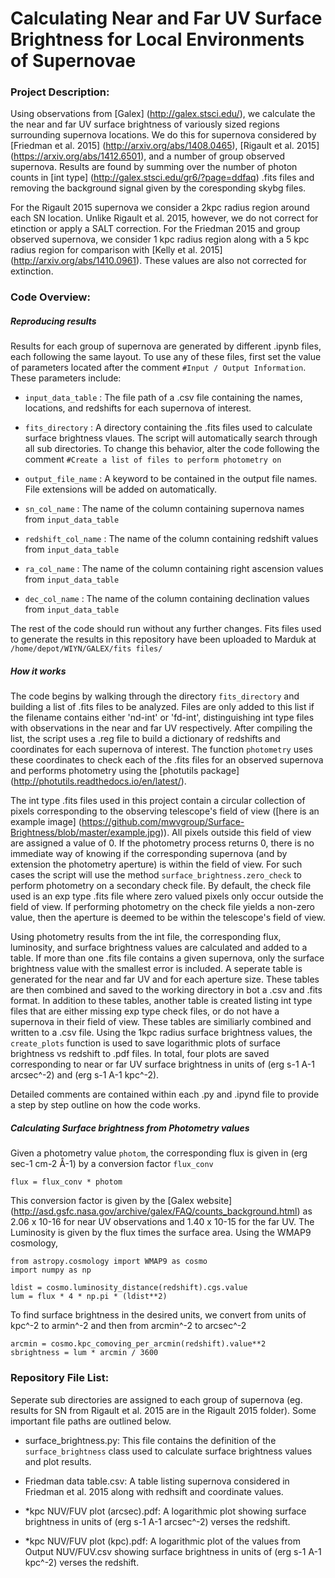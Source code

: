 # Calculating Near and Far UV Surface Brightness for Local Environments of Supernovae

### Project Description:

Using observations from [Galex] (http://galex.stsci.edu/), we calculate the the near and far UV surface brightness of variously sized regions surrounding supernova locations. We do this for supernova considered by [Friedman et al. 2015] (http://arxiv.org/abs/1408.0465), [Rigault et al. 2015] (https://arxiv.org/abs/1412.6501), and a number of group observed supernova. Results are found by summing over the number of photon counts in [int type] (http://galex.stsci.edu/gr6/?page=ddfaq) .fits files and removing the background signal given by the coresponding skybg files. 

For the Rigault 2015 supernova we consider a 2kpc radius region around each SN location. Unlike Rigault et al. 2015, however, we do not correct for etinction or apply a SALT correction. For the Friedman 2015 and group observed supernova, we consider 1 kpc radius region along with a 5 kpc radius region for comparison with [Kelly et al. 2015] (http://arxiv.org/abs/1410.0961). These values are also not corrected for extinction.

### Code Overview:

##### Reproducing results

Results for each group of supernova are generated by different .ipynb files, each following the same layout. To use any of these files, first set the value of parameters located after the comment `#Input / Output Information`. These parameters include:

* `input_data_table` : The file path of a .csv file containing the names, locations, and redshifts for each supernova of interest.

* `fits_directory` : A directory containing the .fits files used to calculate surface brightness vlaues. The script will automatically search through all sub directories. To change this behavior, alter the code following the comment `#Create a list of files to perform photometry on`

* `output_file_name` : A keyword to be contained in the output file names. File extensions will be added on automatically.

* `sn_col_name` : The name of the column containing supernova names from `input_data_table` 
* `redshift_col_name` : The name of the column containing redshift values from `input_data_table` 
* `ra_col_name` : The name of the column containing right ascension values from `input_data_table` 
* `dec_col_name` : The name of the column containing declination values from `input_data_table` 

The rest of the code should run without any further changes. Fits files used to generate the results in this repository have been uploaded to Marduk at `/home/depot/WIYN/GALEX/fits files/`

##### How it works

The code begins by walking through the directory `fits_directory` and building a list of .fits files to be analyzed. Files are only added to this list if the filename contains either 'nd-int' or 'fd-int', distinguishing int type files with observations in the near and far UV respectively. After compiling the list, the script uses a .reg file to build a dictionary of redshifts and coordinates for each supernova of interest. The function `photometry` uses these coordinates to check each of the .fits files for an observed supernova and performs photometry using the [photutils package] (http://photutils.readthedocs.io/en/latest/).

The int type .fits files used in this project contain a circular collection of pixels corresponding to the observing telescope's field of view ([here is an example image] (https://github.com/mwvgroup/Surface-Brightness/blob/master/example.jpg)). All pixels outside this field of view are assigned a value of 0. If the photometry process returns 0, there is no immediate way of knowing if the corresponding supernova (and by extension the photometry aperture) is within the field of view. For such cases the script will use the method `surface_brightness.zero_check` to perform photometry on a secondary check file. By default, the check file used is an exp type .fits file where zero valued pixels only occur outside the field of view. If performing photometry on the check file yields a non-zero value, then the aperture is deemed to be within the telescope's field of view.

Using photometry results from the int file, the corresponding flux, luminosity, and surface brightness values are calculated and added to a table. If more than one .fits file contains a given supernova, only the surface brightness value with the smallest error is included. A seperate table is generated for the near and far UV and for each aperture size. These tables are then combined and saved to the working directory in bot a .csv and .fits format. In addition to these tables, another table is created listing int type files that are either missing exp type check files, or do not have a supernova in their field of view. These tables are similiarly combined and written to a .csv file. Using the 1kpc radius surface brightness values, the `create_plots` function is used to save logarithmic plots of surface brightness vs redshift to .pdf files. In total, four plots are saved corresponding to near or far UV surface brightness in units of (erg s-1 A-1 arcsec^-2) and (erg s-1 A-1 kpc^-2).

Detailed comments are contained within each .py and .ipynd file to provide a step by step outline on how the code works.

##### Calculating Surface brightness from Photometry values

Given a photometry value `photom`, the corresponding flux is given in (erg sec-1 cm-2 Å-1) by a conversion factor `flux_conv`

    flux = flux_conv * photom 

This conversion factor is given by the [Galex website] (http://asd.gsfc.nasa.gov/archive/galex/FAQ/counts_background.html) as  2.06 x 10-16 for near UV observations and 1.40 x 10-15 for the far UV. The Luminosity is given by the flux times the surface area.
Using the WMAP9 cosmology, 

    from astropy.cosmology import WMAP9 as cosmo
    import numpy as np
    
    ldist = cosmo.luminosity_distance(redshift).cgs.value
    lum = flux * 4 * np.pi * (ldist**2) 
    
To find surface brightness in the desired units, we convert from units of kpc^-2 to armin^-2 and then from arcmin^-2 to arcsec^-2

    arcmin = cosmo.kpc_comoving_per_arcmin(redshift).value**2 
    sbrightness = lum * arcmin / 3600

### Repository File List:

Seperate sub directories are assigned to each group of supernova (eg. results for SN from Rigault et al. 2015 are in the Rigault 2015 folder). Some important file paths are outlined below.

* surface_brightness.py: This file contains the definition of the `surface_brightness` class used to calculate surface brightness values and plot results.

* Friedman data table.csv: A table listing supernova considered in Friedman et al. 2015 along with redhsift and coordinate values.

* *kpc NUV/FUV plot (arcsec).pdf: A logarithmic plot showing surface brightness in units of (erg s-1 A-1 arcsec^-2) verses the redshift.

* *kpc NUV/FUV plot (kpc).pdf: A logarithmic plot of the values from Output NUV/FUV.csv showing surface brightness in units of (erg s-1 A-1 kpc^-2) verses the redshift.